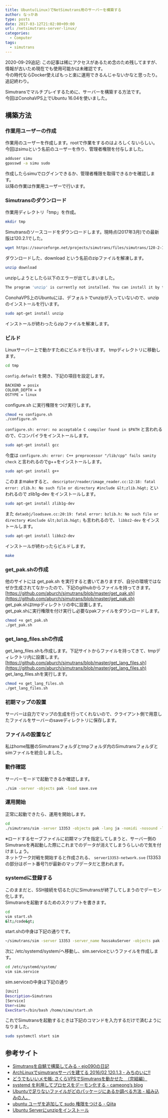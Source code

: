 ```yaml
---
title: Ubuntu(Linux)でNetSimutrans用のサーバーを構築する
author: なっかあ
type: posts
date: 2017-03-12T21:02:00+09:00
url: /netsimutrans-server-linux/
categories:
  - Computer
tags:
  - simutrans
---
```


2020-09-29追記: この記事は稀にアクセスがあるため念のため残してますが、情報が古いため現在でも使用可能かは未確認です。  
今の時代ならDocker使えばもっと楽に運用できるんじゃないかなと思ったり。追記終わり。

Simutransでマルチプレイするために、サーバーを構築する方法です。  
今回はConohaVPS上でUbuntu 16.04を使いました。

## 構築方法

### 作業用ユーザーの作成

作業用のユーザーを作成します。rootで作業をするのはよろしくないらしい。  
今回はsimuという名前のユーザーを作り、管理者権限を付与しました。

```sh
adduser simu
gpasswd -a simu sudo
```

作成したらsimuでログインできるか、管理者権限を取得できるかを確認します。  
以降の作業は作業用ユーザーで行います。

### Simutransのダウンロード

作業用ディレクトリ「tmp」を作成。

```sh
mkdir tmp
```

Simutransのソースコードをダウンロードします。現時点(2017年3月)での最新版は120.2.1でした。

```sh
wget https://sourceforge.net/projects/simutrans/files/simutrans/120-2-1/simutrans-src-120-2-1.zip/download
```

ダウンロードした、download という名前のzipファイルを解凍します。

```sh
unzip download
```

unzipしようとしたら以下のエラーが出てしまいました。

```sh
The program 'unzip' is currently not installed. You can install it by typing: sudo apt install unzip
```

ConohaVPS上のUbuntuには、デフォルトでunzipが入っていないので、unzipのインストールを行います。  

```sh
sudo apt-get install unzip
```

インストールが終わったらzipファイルを解凍します。

### ビルド

Linuxサーバー上で動かすためにビルドを行います。  tmpディレクトリに移動します。

```sh
cd tmp
```

`config.default` を開き、下記の項目を設定します。

```sh
BACKEND = posix
COLOUR_DEPTH = 0
OSTYPE = linux
```

configure.sh に実行権限をつけ実行します。

```sh
chmod +x configure.sh
./configure.sh
```

`configure.sh: error: no acceptable C compiler found in $PATH` と言われるので、Cコンパイラをインストールします。

```sh
sudo apt-get install gcc
```

今度は `configure.sh: error: C++ preprocessor "/lib/cpp" fails sanity check` と言われるのでg++をインストールします。

```sh
sudo apt-get install g++
```

このままmakeすると、 `descriptor/reader/image_reader.cc:12:18: fatal error: zlib.h: No such file or directory #include &lt;zlib.h&gt;` といわれるので zlib1g-dev をインストールします。

```sh
sudo apt-get install zlib1g-dev
```
また `dataobj/loadsave.cc:20:19: fatal error: bzlib.h: No such file or directory #include &lt;bzlib.h&gt;` も言われるので、 `libbz2-dev` をインストールします。

```sh
sudo apt-get install libbz2-dev
```

インストールが終わったらビルドします。

```sh
make
```

### get_pak.shの作成

他のサイトには get_pak.sh を実行すると書いてありますが、自分の環境ではなぜか生成されてなかったので、下記のgithubからファイルを持ってきます。  [https://github.com/aburch/simutrans/blob/master/get_pak.sh](https://github.com/aburch/simutrans/blob/master/get_pak.sh)  
get_pak.shはtmpディレクトリの中に設置します。  
get_pak.shに実行権限を付け実行し必要なpakファイルをダウンロードします。  

```sh
chmod +x get_pak.sh
./get_pak.sh
```

### get_lang_files.shの作成

get_lang_files.shも作成します。下記サイトからファイルを持ってきて、tmpディレクトリ内に設置します。  
[https://github.com/aburch/simutrans/blob/master/get_lang_files.sh](https://github.com/aburch/simutrans/blob/master/get_lang_files.sh)  
get_lang_files.shを実行します。

```sh
chmod +x get_lang_files.sh
./get_lang_files.sh
```

### 初期マップの設置

サーバーは自力でマップの生成を行ってくれないので、クライアント側で用意したファイルをサーバーのsaveディレクトリに保存します。

### ファイルの設置など

私はhome階層のSimutransフォルダとtmpフォルダ内のSimutransフォルダとsimファイルを統合しました。

### 動作確認

サーバーモードで起動できるか確認します。

```sh
./sim -server -objects pak -load save.sve
```

### 運用開始

正常に起動できたら、運用を開始します。

```sh
cd
./simutrans/sim -server 13353 -objects pak -lang ja -nomidi -nosound -load server13353-network.sve
```

※ロードするセーブファイルに初期マップを指定してしまうと、サーバー側のSimutransを再起動した際にこれまでのデータが消えてしまうらしいので気を付けましょう。  
ネットワーク対戦を開始すると作成される、 <code>server13353-network.sve</code> (13353の部分はポート番号?)が最新のマップデータだと思われます。

### systemdに登録する

このままだと、SSH接続を切るたびにSimutransが終了してしまうのでデーモン化します。  
Simutransを起動するためのスクリプトを書きます。

```sh
cd
vim start.sh
&lt;/code&gt;
```

start.shの中身は下記の通りです。

```sh
~/simutrans/sim -server 13353 -server_name hassakuServer -objects pak -lang ja -nomidi -nosound -load ../server13353-network.sve
```

次に /etc/systemd/system/へ移動し、sim.serviceというファイルを作成します。

```sh
cd /etc/systemd/system/
vim sim.service
```

sim.serviceの中身は下記の通り

```sh
[Unit]
Description=Simutrans
[Service]
User=simu
ExecStart=/bin/bash /home/simu/start.sh
```

これでSimutransを起動するときは下記のコマンドを入力するだけで済むようになりました。

```sh
sudo systemctl start sim
```

## 参考サイト

- [Simutransを自鯖で構築してみる - ejo090の日記](http://ejo090.hatenadiary.jp/entry/2013/10/30/212954)
- [ArchLinuxでsimutransサーバを建てる 2016/02 120.1.3 - みちのいに!!](http://m77.hatenablog.com/entry/2016/02/18/030501)
- [どうでもいいメモ帳: さくらVPSでSimutransを動かせた　（完結編）](http://owakon.blogspot.com/2013/06/vps-simutrans.html)
- [systemd を利用してプロセスをデーモン化する - cameong’s blog](https://cameong.hatenablog.com/entry/2016/10/18/121400)
- [Ubuntuで足りないファイルがどのパッケージにあるか調べる方法 - 組み込みの人。](https://embedded.hatenadiary.org/entry/20081101/p3)
- [ubuntu ユーザを追加して sudo 権限をつける - Qiita](https://qiita.com/white_aspara25/items/c1b9d02310b4731bfbaa)
- [Ubuntu Serverにunzipをインストール](http://web.showjin.me/ubuntu_unzip.html)
